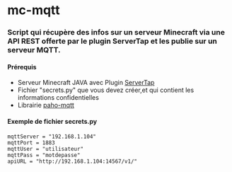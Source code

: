 # mc-mqtt

### Script qui récupère des infos sur un serveur Minecraft via une API REST offerte par le plugin ServerTap et les publie sur un serveur MQTT.


#### Prérequis

- Serveur Minecraft JAVA avec Plugin [ServerTap](https://github.com/phybros/servertap)
- Fichier "secrets.py" que vous devez créer,et qui contient les informations confidentielles
- Librairie [paho-mqtt](https://github.com/eclipse/paho.mqtt.python)



#### Exemple de fichier secrets.py

```
mqttServer = "192.168.1.104"
mqttPort = 1883
mqttUser = "utilisateur"
mqttPass = "motdepasse"
apiURL = "http://192.168.1.104:14567/v1/"
```
